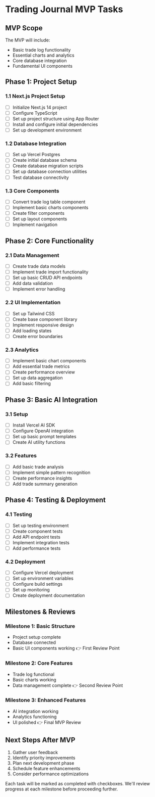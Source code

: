 # Trading Journal MVP Tasks

## MVP Scope
The MVP will include:
- Basic trade log functionality
- Essential charts and analytics
- Core database integration
- Fundamental UI components

## Phase 1: Project Setup

### 1.1 Next.js Project Setup
- [ ] Initialize Next.js 14 project
- [ ] Configure TypeScript
- [ ] Set up project structure using App Router
- [ ] Install and configure initial dependencies
- [ ] Set up development environment

### 1.2 Database Integration
- [ ] Set up Vercel Postgres
- [ ] Create initial database schema
- [ ] Create database migration scripts
- [ ] Set up database connection utilities
- [ ] Test database connectivity

### 1.3 Core Components
- [ ] Convert trade log table component
- [ ] Implement basic charts components
- [ ] Create filter components
- [ ] Set up layout components
- [ ] Implement navigation

## Phase 2: Core Functionality

### 2.1 Data Management
- [ ] Create trade data models
- [ ] Implement trade import functionality
- [ ] Set up basic CRUD API endpoints
- [ ] Add data validation
- [ ] Implement error handling

### 2.2 UI Implementation
- [ ] Set up Tailwind CSS
- [ ] Create base component library
- [ ] Implement responsive design
- [ ] Add loading states
- [ ] Create error boundaries

### 2.3 Analytics
- [ ] Implement basic chart components
- [ ] Add essential trade metrics
- [ ] Create performance overview
- [ ] Set up data aggregation
- [ ] Add basic filtering

## Phase 3: Basic AI Integration

### 3.1 Setup
- [ ] Install Vercel AI SDK
- [ ] Configure OpenAI integration
- [ ] Set up basic prompt templates
- [ ] Create AI utility functions

### 3.2 Features
- [ ] Add basic trade analysis
- [ ] Implement simple pattern recognition
- [ ] Create performance insights
- [ ] Add trade summary generation

## Phase 4: Testing & Deployment

### 4.1 Testing
- [ ] Set up testing environment
- [ ] Create component tests
- [ ] Add API endpoint tests
- [ ] Implement integration tests
- [ ] Add performance tests

### 4.2 Deployment
- [ ] Configure Vercel deployment
- [ ] Set up environment variables
- [ ] Configure build settings
- [ ] Set up monitoring
- [ ] Create deployment documentation

## Milestones & Reviews

### Milestone 1: Basic Structure
- Project setup complete
- Database connected
- Basic UI components working
👉 First Review Point

### Milestone 2: Core Features
- Trade log functional
- Basic charts working
- Data management complete
👉 Second Review Point

### Milestone 3: Enhanced Features
- AI integration working
- Analytics functioning
- UI polished
👉 Final MVP Review

## Next Steps After MVP
1. Gather user feedback
2. Identify priority improvements
3. Plan next development phase
4. Schedule feature enhancements
5. Consider performance optimizations

Each task will be marked as completed with checkboxes. We'll review progress at each milestone before proceeding further.